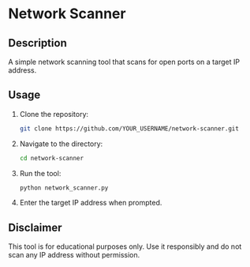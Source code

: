 # Network Scanner


## Description

A simple network scanning tool that scans for open ports on a target IP address.

## Usage

1. Clone the repository:
    ```sh
    git clone https://github.com/YOUR_USERNAME/network-scanner.git
    ```

2. Navigate to the directory:
    ```sh
    cd network-scanner
    ```

3. Run the tool:
    ```sh
    python network_scanner.py
    ```

4. Enter the target IP address when prompted.

## Disclaimer

This tool is for educational purposes only. Use it responsibly and do not scan any IP address without permission.
